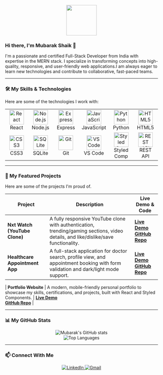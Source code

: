 <div id="header" align="center">
  <img src="https://media.giphy.com/media/M9gbBd9hDx80flg7eb/giphy.gif" width="100"/>
</div>

### Hi there, I'm Mubarak Shaik 👋

I'm a passionate and certified Full-Stack Developer from India with expertise in the MERN stack. I specialize in transforming concepts into high-quality, responsive, and user-friendly web applications.I am always eager to learn new technologies and contribute to collaborative, fast-paced teams.

---

### 🛠️ My Skills & Technologies

Here are some of the technologies I work with:

<table>
  <tr>
    <td align="center" width="96">
      <a href="#macropower-tech">
        <img src="https://cdn.jsdelivr.net/gh/devicons/devicon/icons/react/react-original.svg" width="48" height="48" alt="React" />
      </a>
      <br>React
    </td>
    <td align="center" width="96">
      <a href="#macropower-tech">
        <img src="https://cdn.jsdelivr.net/gh/devicons/devicon/icons/nodejs/nodejs-original.svg" width="48" height="48" alt="Node.js" />
      </a>
      <br>Node.js
    </td>
    <td align="center" width="96">
      <a href="#macropower-tech">
        <img src="https://cdn.jsdelivr.net/gh/devicons/devicon/icons/express/express-original.svg" width="48" height="48" alt="Express" />
      </a>
      <br>Express
    </td>
    <td align="center" width="96">
      <a href="#macropower-tech">
        <img src="https://cdn.jsdelivr.net/gh/devicons/devicon/icons/javascript/javascript-original.svg" width="48" height="48" alt="JavaScript" />
      </a>
      <br>JavaScript
    </td>
     <td align="center" width="96">
      <a href="#macropower-tech" >
        <img src="https://cdn.jsdelivr.net/gh/devicons/devicon/icons/python/python-original.svg" width="48" height="48" alt="Python" />
      </a>
      <br>Python
    </td>
    <td align="center" width="96">
      <a href="#macropower-tech">
        <img src="https://cdn.jsdelivr.net/gh/devicons/devicon/icons/html5/html5-original.svg" width="48" height="48" alt="HTML5" />
      </a>
      <br>HTML5
    </td>
  </tr>
  <tr>
    <td align="center" width="96">
      <a href="#macropower-tech">
        <img src="https://cdn.jsdelivr.net/gh/devicons/devicon/icons/css3/css3-original.svg" width="48" height="48" alt="CSS3" />
      </a>
      <br>CSS3
    </td>
    <td align="center" width="96">
      <a href="#macropower-tech">
        <img src="https://cdn.jsdelivr.net/gh/devicons/devicon/icons/sqlite/sqlite-original.svg" width="48" height="48" alt="SQLite" />
      </a>
      <br>SQLite
    </td>
     <td align="center" width="96">
      <a href="#macropower-tech">
        <img src="https://cdn.jsdelivr.net/gh/devicons/devicon/icons/git/git-original.svg" width="48" height="48" alt="Git" />
      </a>
      <br>Git
    </td>
    <td align="center" width="96">
      <a href="#macropower-tech">
        <img src="https://cdn.jsdelivr.net/gh/devicons/devicon/icons/vscode/vscode-original.svg" width="48" height="48" alt="VS Code" />
      </a>
      <br>VS Code
    </td>
    <td align="center" width="96">
      <a href="#macropower-tech">
        <img src="https://cdn.worldvectorlogo.com/logos/styled-components-1.svg" width="48" height="48" alt="Styled Components" />
      </a>
      <br>Styled Comp
    </td>
     <td align="center" width="96">
      <a href="#macropower-tech">
        <img src="https://user-images.githubusercontent.com/3369400/132994935-408a2353-7b56-4643-9b69-3da0fa43a059.png" width="48" height="48" alt="REST API" />
      </a>
      <br>REST API
    </td>
  </tr>
</table>

---

### 🚀 My Featured Projects

Here are some of the projects I'm proud of.

| Project                                                      | Description                                                                                                                              | Live Demo & Code                                                                                                                                                               |
| ------------------------------------------------------------ | ---------------------------------------------------------------------------------------------------------------------------------------- | ------------------------------------------------------------------------------------------------------------------------------------------------------------------------------ |
| **Nxt Watch (YouTube Clone)**                               | A fully responsive YouTube clone with authentication, trending/gaming sections, video details, and like/dislike/save functionality. | [**Live Demo**](https://mubanxtwatch.ccbp.tech/login)<br/> [**GitHub Repo**](https://github.com/MubarakShaik-dev/nxtwatch)                                                                  |
| **Healthcare Appointment App**                          | A full-stack application for doctor search, profile view, and appointment booking with form validation and dark/light mode support. | [**Live Demo**](https://healthcare-appointments-booking.vercel.app/)  <br/> [**GitHub Repo**](https://github.com/MubarakShaik-dev/healthcare-appointments-booking.git)  |
| 
**Portfolio Website**                                     | A modern, mobile-friendly personal portfolio to showcase my skills, certifications, and projects, built with React and Styled Components. | [**Live Demo**](https://portfolio-project-roan-nu.vercel.app/) <br/> [**GitHub Repo**](https://github.com/MubarakShaik-dev/portfolio-project.git)                                         |

---

### 📊 My GitHub Stats

<div align="center">
  <img src="https://github-readme-stats.vercel.app/api?username=MubarakShaik-dev&show_icons=true&theme=radical&rank_icon=github" alt="Mubarak's GitHub stats" />
  <br/>
  <img src="https://github-readme-stats.vercel.app/api/top-langs/?username=MubarakShaik-dev&layout=compact&theme=radical" alt="Top Languages" />
</div>

---

### 📫 Connect With Me

<div align="center">
<a href="https://www.linkedin.com/in/mubarakshaik04/" target="_blank">
<img src="https://img.shields.io/badge/LinkedIn-0077B5?style=for-the-badge&logo=linkedin&logoColor=white" alt="LinkedIn"/>
</a>
<a href="mailto:mubarakshaik0464@gmail.com" target="_blank">
<img src="https://img.shields.io/badge/Gmail-D14836?style=for-the-badge&logo=gmail&logoColor=white" alt="Gmail"/>
</a>
</div>
